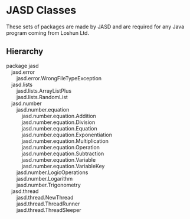 # JASD Classes
These sets of packages are made by JASD and are required for any Java program coming from Loshun Ltd.

## Hierarchy
package jasd<br>
&emsp;jasd.error<br>
&emsp;&emsp;jasd.error.WrongFileTypeException<br>
&emsp;jasd.lists<br>
&emsp;&emsp;jasd.lists.ArrayListPlus<br>
&emsp;&emsp;jasd.lists.RandomList<br>
&emsp;jasd.number<br>
&emsp;&emsp;jasd.number.equation<br>
&emsp;&emsp;&emsp;jasd.number.equation.Addition<br>
&emsp;&emsp;&emsp;jasd.number.equation.Division<br>
&emsp;&emsp;&emsp;jasd.number.equation.Equation<br>
&emsp;&emsp;&emsp;jasd.number.equation.Exponentiation<br>
&emsp;&emsp;&emsp;jasd.number.equation.Multiplication<br>
&emsp;&emsp;&emsp;jasd.number.equation.Operation<br>
&emsp;&emsp;&emsp;jasd.number.equation.Subtraction<br>
&emsp;&emsp;&emsp;jasd.number.equation.Variable<br>
&emsp;&emsp;&emsp;jasd.number.equation.VariableKey<br>
&emsp;&emsp;jasd.number.LogicOperations<br>
&emsp;&emsp;jasd.number.Logarithm<br>
&emsp;&emsp;jasd.number.Trigonometry<br>
&emsp;jasd.thread<br>
&emsp;&emsp;jasd.thread.NewThread<br>
&emsp;&emsp;jasd.thread.ThreadRunner<br>
&emsp;&emsp;jasd.thread.ThreadSleeper<br>
